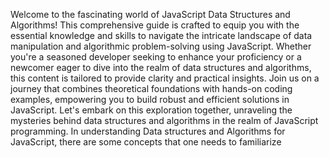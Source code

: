 Welcome to the fascinating world of JavaScript Data Structures and Algorithms! This comprehensive guide is crafted to equip you with the essential knowledge and skills to navigate the intricate landscape of data manipulation and algorithmic problem-solving using JavaScript. Whether you're a seasoned developer seeking to enhance your proficiency or a newcomer eager to dive into the realm of data structures and algorithms, this content is tailored to provide clarity and practical insights. Join us on a journey that combines theoretical foundations with hands-on coding examples, empowering  you to build robust and efficient solutions in JavaScript. Let's embark on this exploration together, unraveling the mysteries behind data structures and algorithms in the realm of JavaScript programming. 
In understanding Data structures and Algorithms for JavaScript, there are some concepts that one needs to familiarize 



